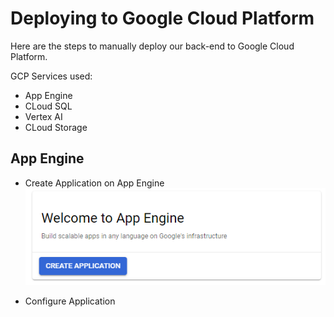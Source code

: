 # Deploying to Google Cloud Platform

Here are the steps to manually deploy our back-end to Google Cloud Platform.

GCP Services used:

- App Engine
- CLoud SQL
- Vertex AI
- CLoud Storage

## App Engine

- Create Application on App Engine
![AppEngine1](https://github.com/hibrizys/imageDocsTookar/blob/main/appengine1.png)

- Configure Application